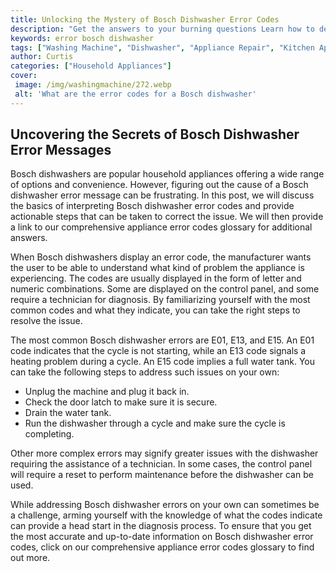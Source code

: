 ```yaml
---
title: Unlocking the Mystery of Bosch Dishwasher Error Codes
description: "Get the answers to your burning questions Learn how to decipher error codes and troubleshoot your Bosch dishwasher with this easy-to-follow guide"
keywords: error bosch dishwasher
tags: ["Washing Machine", "Dishwasher", "Appliance Repair", "Kitchen Appliances", "Clean Appliance", "Appliance Brand"]
author: Curtis
categories: ["Household Appliances"]
cover: 
 image: /img/washingmachine/272.webp
 alt: 'What are the error codes for a Bosch dishwasher'
---
```

## Uncovering the Secrets of Bosch Dishwasher Error Messages

Bosch dishwashers are popular household appliances offering a wide range of options and convenience. However, figuring out the cause of a Bosch dishwasher error message can be frustrating. In this post, we will discuss the basics of interpreting Bosch dishwasher error codes and provide actionable steps that can be taken to correct the issue. We will then provide a link to our comprehensive appliance error codes glossary for additional answers.

When Bosch dishwashers display an error code, the manufacturer wants the user to be able to understand what kind of problem the appliance is experiencing. The codes are usually displayed in the form of letter and numeric combinations. Some are displayed on the control panel, and some require a technician for diagnosis. By familiarizing yourself with the most common codes and what they indicate, you can take the right steps to resolve the issue.

The most common Bosch dishwasher errors are E01, E13, and E15. An E01 code indicates that the cycle is not starting, while an E13 code signals a heating problem during a cycle. An E15 code implies a full water tank. You can take the following steps to address such issues on your own:

- Unplug the machine and plug it back in.
- Check the door latch to make sure it is secure.
- Drain the water tank.
- Run the dishwasher through a cycle and make sure the cycle is completing.

Other more complex errors may signify greater issues with the dishwasher requiring the assistance of a technician. In some cases, the control panel will require a reset to perform maintenance before the dishwasher can be used.

While addressing Bosch dishwasher errors on your own can sometimes be a challenge, arming yourself with the knowledge of what the codes indicate can provide a head start in the diagnosis process. To ensure that you get the most accurate and up-to-date information on Bosch dishwasher error codes, click on our comprehensive appliance error codes glossary to find out more.
